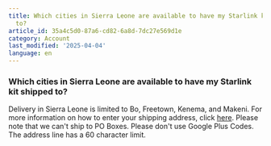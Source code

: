 ```yaml
---
title: Which cities in Sierra Leone are available to have my Starlink kit shipped
  to?
article_id: 35a4c5d0-87a6-cd82-6a8d-7dc27e569d1e
category: Account
last_modified: '2025-04-04'
language: en
---
```


### Which cities in Sierra Leone are available to have my Starlink kit shipped to?
Delivery in Sierra Leone is limited to Bo, Freetown, Kenema, and Makeni. 
For more information on how to enter your shipping address, click [here](https://www.starlink.com/support/article/<https:/dct.dhl.com/>). Please note that we can't ship to PO Boxes. Please don't use Google Plus Codes. The address line has a 60 character limit.